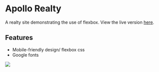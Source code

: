 # Apollo Realty
A realty site demonstrating the use of flexbox. View the live version [here](https://aekari.github.io/ApolloRealty-Flexbox/).

## Features
- Mobile-friendly design/ flexbox css
- Google fonts

![](https://i.imgur.com/mp1m6Oq.png)
